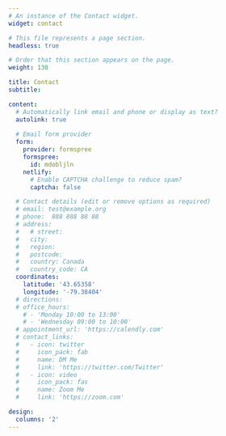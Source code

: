 ```yaml
---
# An instance of the Contact widget.
widget: contact

# This file represents a page section.
headless: true

# Order that this section appears on the page.
weight: 130

title: Contact
subtitle:

content:
  # Automatically link email and phone or display as text?
  autolink: true
  
  # Email form provider
  form:
    provider: formspree
    formspree:
      id: mdobljln
    netlify:
      # Enable CAPTCHA challenge to reduce spam?
      captcha: false

  # Contact details (edit or remove options as required)
  # email: test@example.org
  # phone:  888 888 88 88
  # address:
  #   # street:
  #   city:
  #   region:
  #   postcode:
  #   country: Canada
  #   country_code: CA
  coordinates:
    latitude: '43.65358'
    longitude: '-79.38404'
  # directions: 
  # office_hours:
    # - 'Monday 10:00 to 13:00'
    # - 'Wednesday 09:00 to 10:00'
  # appointment_url: 'https://calendly.com'
  # contact_links:
  #   - icon: twitter
  #     icon_pack: fab
  #     name: DM Me
  #     link: 'https://twitter.com/Twitter'
  #   - icon: video
  #     icon_pack: fas
  #     name: Zoom Me
  #     link: 'https://zoom.com'

design:
  columns: '2'
---
```

